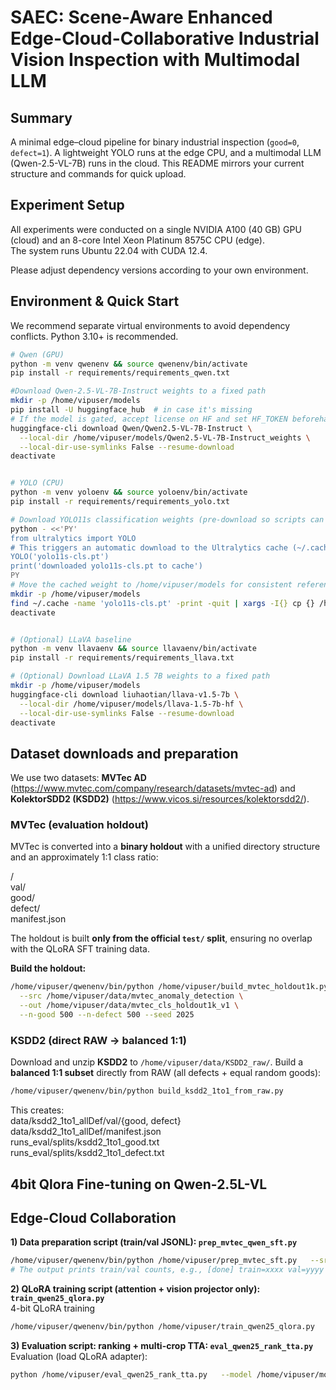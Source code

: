 # SAEC: Scene-Aware Enhanced Edge-Cloud-Collaborative Industrial Vision Inspection with Multimodal LLM

## Summary
A minimal edge–cloud pipeline for binary industrial inspection (`good=0`, `defect=1`). A lightweight YOLO runs at the edge CPU, and a multimodal LLM (Qwen-2.5-VL-7B) runs in the cloud. This README mirrors your current structure and commands for quick upload.

## Experiment Setup
All experiments were conducted on a single NVIDIA A100 (40 GB) GPU (cloud) and an 8-core Intel Xeon Platinum 8575C CPU (edge).  
The system runs Ubuntu 22.04 with CUDA 12.4.  

Please adjust dependency versions according to your own environment.
## Environment & Quick Start
We recommend separate virtual environments to avoid dependency conflicts. Python 3.10+ is recommended.

```bash
# Qwen (GPU)
python -m venv qwenenv && source qwenenv/bin/activate
pip install -r requirements/requirements_qwen.txt

#Download Qwen-2.5-VL-7B-Instruct weights to a fixed path
mkdir -p /home/vipuser/models
pip install -U huggingface_hub  # in case it's missing
# If the model is gated, accept license on HF and set HF_TOKEN beforehand.
huggingface-cli download Qwen/Qwen2.5-VL-7B-Instruct \
  --local-dir /home/vipuser/models/Qwen2.5-VL-7B-Instruct_weights \
  --local-dir-use-symlinks False --resume-download
deactivate


# YOLO (CPU)
python -m venv yoloenv && source yoloenv/bin/activate
pip install -r requirements/requirements_yolo.txt

# Download YOLO11s classification weights (pre-download so scripts can point to a fixed file)
python - <<'PY'
from ultralytics import YOLO
# This triggers an automatic download to the Ultralytics cache (~/.cache/ultralytics)
YOLO('yolo11s-cls.pt')
print('downloaded yolo11s-cls.pt to cache')
PY
# Move the cached weight to /home/vipuser/models for consistent referencing
mkdir -p /home/vipuser/models
find ~/.cache -name 'yolo11s-cls.pt' -print -quit | xargs -I{} cp {} /home/vipuser/models/yolo11s-cls.pt
deactivate


# (Optional) LLaVA baseline
python -m venv llavaenv && source llavaenv/bin/activate
pip install -r requirements/requirements_llava.txt

# (Optional) Download LLaVA 1.5 7B weights to a fixed path
mkdir -p /home/vipuser/models
huggingface-cli download liuhaotian/llava-v1.5-7b \
  --local-dir /home/vipuser/models/llava-1.5-7b-hf \
  --local-dir-use-symlinks False --resume-download
deactivate


```



## Dataset downloads and preparation

We use two datasets: **MVTec AD** (https://www.mvtec.com/company/research/datasets/mvtec-ad) and **KolektorSDD2 (KSDD2)** (https://www.vicos.si/resources/kolektorsdd2/).

### MVTec (evaluation holdout)

MVTec is converted into a **binary holdout** with a unified directory structure and an approximately 1:1 class ratio:
  
<OUT>/  
  val/  
    good/  
    defect/  
  manifest.json  
   
The holdout is built **only from the official `test/` split**, ensuring no overlap with the QLoRA SFT training data.

**Build the holdout:**
```bash
/home/vipuser/qwenenv/bin/python /home/vipuser/build_mvtec_holdout1k.py \
  --src /home/vipuser/data/mvtec_anomaly_detection \
  --out /home/vipuser/data/mvtec_cls_holdout1k_v1 \
  --n-good 500 --n-defect 500 --seed 2025  
```
### KSDD2 (direct RAW → balanced 1:1)

Download and unzip **KSDD2** to `/home/vipuser/data/KSDD2_raw/`.
Build a **balanced 1:1 subset** directly from RAW (all defects + equal random goods):
```bash
/home/vipuser/qwenenv/bin/python build_ksdd2_1to1_from_raw.py
```
This creates:  
data/ksdd2_1to1_allDef/val/{good, defect}  
data/ksdd2_1to1_allDef/manifest.json  
runs_eval/splits/ksdd2_1to1_good.txt  
runs_eval/splits/ksdd2_1to1_defect.txt  
  
## 4bit Qlora Fine-tuning on Qwen-2.5L-VL

## Edge-Cloud Collaboration

**1) Data preparation script (train/val JSONL): `prep_mvtec_qwen_sft.py`**

```bash
/home/vipuser/qwenenv/bin/python /home/vipuser/prep_mvtec_sft.py   --src /home/vipuser/data/mvtec_anomaly_detection   --out /home/vipuser/data/mvtec_qwen_sft   --defect-train-ratio 0.5
# The output prints train/val counts, e.g., [done] train=xxxx val=yyyy
```

**2) QLoRA training script (attention + vision projector only): `train_qwen25_qlora.py`**  
4-bit QLoRA training

```bash
/home/vipuser/qwenenv/bin/python /home/vipuser/train_qwen25_qlora.py   --model /home/vipuser/models/Qwen2.5-VL-7B-Instruct_weights   --data  /home/vipuser/data/mvtec_qwen_sft   --out   /home/vipuser/qlora_qwen25_mvtec   --epochs 3 --bs 2 --ga 8 --lr 2e-4 --use-4bit
```

**3) Evaluation script: ranking + multi-crop TTA: `eval_qwen25_rank_tta.py`**  
Evaluation (load QLoRA adapter):

```bash
python /home/vipuser/eval_qwen25_rank_tta.py   --model /home/vipuser/models/Qwen-2.5-VL-7B-Instruct_weights   --adapter /home/vipuser/qlora_qwen25_mvtec   --data /home/vipuser/data/mvtec_qwen_sft --imgsz 448
```
